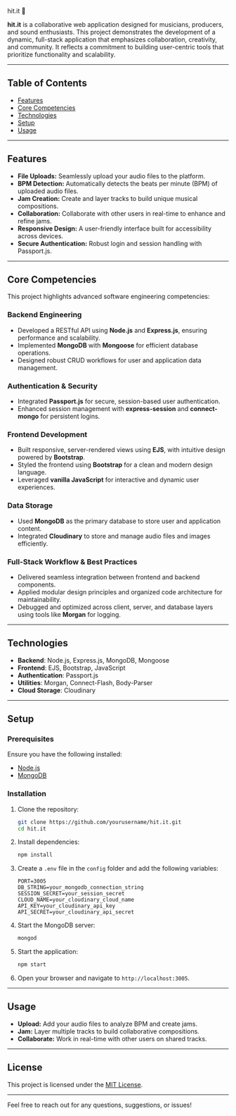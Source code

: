  hit.it 🎵

**hit.it** is a collaborative web application designed for musicians, producers, and sound enthusiasts. This project demonstrates the development of a dynamic, full-stack application that emphasizes collaboration, creativity, and community. It reflects a commitment to building user-centric tools that prioritize functionality and scalability.

---

## Table of Contents
- [Features](#features)
- [Core Competencies](#core-competencies)
- [Technologies](#technologies)
- [Setup](#setup)
- [Usage](#usage)

---

## Features

- **File Uploads:** Seamlessly upload your audio files to the platform.
- **BPM Detection:** Automatically detects the beats per minute (BPM) of uploaded audio files.
- **Jam Creation:** Create and layer tracks to build unique musical compositions.
- **Collaboration:** Collaborate with other users in real-time to enhance and refine jams.
- **Responsive Design:** A user-friendly interface built for accessibility across devices.
- **Secure Authentication:** Robust login and session handling with Passport.js.

---

## Core Competencies

This project highlights advanced software engineering competencies:

### Backend Engineering
- Developed a RESTful API using **Node.js** and **Express.js**, ensuring performance and scalability.
- Implemented **MongoDB** with **Mongoose** for efficient database operations.
- Designed robust CRUD workflows for user and application data management.

### Authentication & Security
- Integrated **Passport.js** for secure, session-based user authentication.
- Enhanced session management with **express-session** and **connect-mongo** for persistent logins.

### Frontend Development
- Built responsive, server-rendered views using **EJS**, with intuitive design powered by **Bootstrap**.
- Styled the frontend using **Bootstrap** for a clean and modern design language.
- Leveraged **vanilla JavaScript** for interactive and dynamic user experiences.

### Data Storage
- Used **MongoDB** as the primary database to store user and application content.
- Integrated **Cloudinary** to store and manage audio files and images efficiently.

### Full-Stack Workflow & Best Practices
- Delivered seamless integration between frontend and backend components.
- Applied modular design principles and organized code architecture for maintainability.
- Debugged and optimized across client, server, and database layers using tools like **Morgan** for logging.

---

## Technologies

- **Backend**: Node.js, Express.js, MongoDB, Mongoose
- **Frontend**: EJS, Bootstrap, JavaScript
- **Authentication**: Passport.js
- **Utilities**: Morgan, Connect-Flash, Body-Parser
- **Cloud Storage**: Cloudinary

---

## Setup

### Prerequisites
Ensure you have the following installed:
- [Node.js](https://nodejs.org/)
- [MongoDB](https://www.mongodb.com/)

### Installation
1. Clone the repository:
   ```bash
   git clone https://github.com/yourusername/hit.it.git
   cd hit.it
   ```
2. Install dependencies:
   ```bash
   npm install
   ```
3. Create a `.env` file in the `config` folder and add the following variables:
   ```env
   PORT=3005
   DB_STRING=your_mongodb_connection_string
   SESSION_SECRET=your_session_secret
   CLOUD_NAME=your_cloudinary_cloud_name
   API_KEY=your_cloudinary_api_key
   API_SECRET=your_cloudinary_api_secret
   ```
4. Start the MongoDB server:
   ```bash
   mongod
   ```
5. Start the application:
   ```bash
   npm start
   ```
6. Open your browser and navigate to `http://localhost:3005`.

---

## Usage

- **Upload:** Add your audio files to analyze BPM and create jams.
- **Jam:** Layer multiple tracks to build collaborative compositions.
- **Collaborate:** Work in real-time with other users on shared tracks.

---

## License

This project is licensed under the [MIT License](LICENSE).

---

Feel free to reach out for any questions, suggestions, or issues!